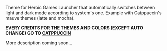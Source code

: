Theme for Heroic Games Launcher that automatically switches between light and dark mode according to system's one. Example with Catppuccin's mauve themes (latte and mocha).

**EVERY CREDITS FOR THE THEMES AND COLORS (EXCEPT AUTO CHANGE) GO TO [CATPPUCCIN](HTTPS://GITHUB.COM/CATPPUCCIN/HEROIC)**

More description coming soon...
